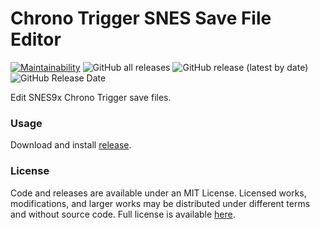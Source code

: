 # Chrono Trigger SNES Save File Editor
[![Maintainability](https://api.codeclimate.com/v1/badges/d0b766848532af239077/maintainability)](https://codeclimate.com/repos/5f0e43ee6269f001b50047be/maintainability)
![GitHub all releases](https://img.shields.io/github/downloads/mcred/chrono-trigger-save-editor/total)
![GitHub release (latest by date)](https://img.shields.io/github/v/release/mcred/chrono-trigger-save-editor)
![GitHub Release Date](https://img.shields.io/github/release-date/mcred/chrono-trigger-save-editor)


Edit SNES9x Chrono Trigger save files.

### Usage
Download and install [release](https://github.com/mcred/chrono-trigger-save-editor/releases). 

### License
Code and releases are available under an MIT License. Licensed works, modifications, and larger works may be distributed under different terms and without source code. Full license is available [here](https://github.com/mcred/chrono-trigger-save-editor/blob/master/LICENSE).
